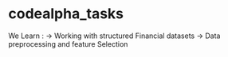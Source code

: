 # codealpha_tasks
We Learn :
-> Working with structured Financial datasets
-> Data preprocessing and feature Selection
